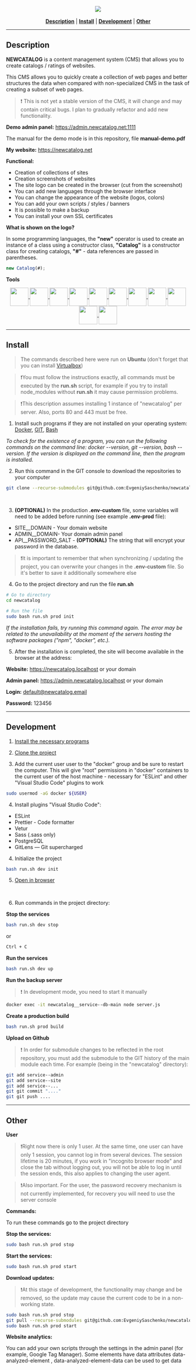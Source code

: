 <div align="center">
<a href="https://github.com/EvgeniySaschenko/newcatalog">
    <img src="https://evgeniysaschenko.github.io/newcatalog/logo-bg.png?v=2">
</a>
</div>

<br>

<div align="center">
    <a href="#description"><b>Description</b></a> |
    <a href="#install"><b>Install</b></a> |
    <a href="#development"><b>Development</b></a> |
    <a href="#other"><b>Other</b></a>
</div>

-----------------------------------------------------------------------------------------------------------------
<a name="description"></a>

## Description 
<b>NEWCATALOG</b> is a content management system (CMS) that allows you to create catalogs / ratings of websites.

This CMS allows you to quickly create a collection of web pages and better structures the data when compared with non-specialized CMS in the task of creating a subset of web pages.

> ❗️ This is not yet a stable version of the CMS, it will change and may contain critical bugs. I plan to gradually refactor and add new functionality.

<b>Demo admin panel:</b> https://admin.newcatalog.net:1111

The manual for the demo mode is in this repository, file <b>manual-demo.pdf</b>

<b>My website:</b> https://newcatalog.net

<b>Functional:</b>

- Creation of collections of sites
- Creation screenshots of websites
- The site logo can be created in the browser (cut from the screenshot)
- You can add new languages through the browser interface
- You can change the appearance of the website (logos, colors)
- You can add your own scripts / styles / banners
- It is possible to make a backup
- You can install your own SSL certificates

<b>What is shown on the logo?</b>

In some programming languages, the <b>"new"</b> operator is used to create an instance of a class using a constructor class, <b>"Catalog"</b> is a constructor class for creating catalogs, <b>"#"</b> - data references are passed in parentheses.

```js
new Catalog(#);
```
<b>Tools</b> 

<div align="center">
    <a href="https://vuejs.org/">
        <img src="https://evgeniysaschenko.github.io/newcatalog/tools/vue.png?v=2" align="center" height="50">
    </a>
    <a href="https://pugjs.org/">
        <img src="https://evgeniysaschenko.github.io/newcatalog/tools/pug.png?v=2" align="center" height="50">
    </a>
    <a href="https://element-plus.org/">
        <img src="https://evgeniysaschenko.github.io/newcatalog/tools/elements-plus.png?v=2" align="center" height="50">
    </a>
    <a href="https://nuxt.com/">
        <img src="https://evgeniysaschenko.github.io/newcatalog/tools/nuxt.png?v=2" align="center" height="50">
    </a>
    <a href="https://www.typescriptlang.org/">
        <img src="https://evgeniysaschenko.github.io/newcatalog/tools/typescript.png?v=2" align="center" height="50">
    </a>
    <a href="https://nginx.org/en/">
        <img src="https://evgeniysaschenko.github.io/newcatalog/tools/nginx.png?v=2" align="center" height="50">
    </a>
    <a href="https://redis.io/">
        <img src="https://evgeniysaschenko.github.io/newcatalog/tools/redis.png?v=2" align="center" height="50">
    </a>
    <a href="https://nodejs.org/en">
        <img src="https://evgeniysaschenko.github.io/newcatalog/tools/nodejs.png?v=2" align="center" height="50">
    </a>
    <a href="https://www.docker.com/">
        <img src="https://evgeniysaschenko.github.io/newcatalog/tools/docker.png?v=2" align="center" height="50">
    </a>
    <a href="https://www.postgresql.org/">
        <img src="https://evgeniysaschenko.github.io/newcatalog/tools/postgres.png?v=2" align="center" height="50">
    </a>
    <a href="https://sequelize.org/">
        <img src="https://evgeniysaschenko.github.io/newcatalog/tools/sequelize.png?v=2" align="center" height="50">
    </a>
</div>

-----------------------------------------------------------------------------------------------------------------
<a name="install"></a> 

## Install 

> The commands described here were run on <b>Ubuntu</b> (don't forget that you can install <a href="https://www.virtualbox.org/">Virtualbox</a>)

> ❗️You must follow the instructions exactly, all commands must be executed by the <b>run.sh</b> script, for example if you try to install node_modules without <b>run.sh</b> it may cause permission problems.

> ❗️This description assumes installing 1 instance of "newcatalog" per server. Also, ports 80 and 443 must be free.

<a name="install-programs"></a>

1. Install such programs if they are not installed on your operating system: 
<a href="https://www.docker.com/">Docker</a>, <a href="https://git-scm.com/">GIT</a>, <a href="https://en.wikipedia.org/wiki/Bash_(Unix_shell)">Bash</a>

<i>To check for the existence of a program, you can run the following commands on the command line: docker --version, git --version, bash --version. If the version is displayed on the command line, then the program is installed.</i>

<a name="install-git-clone"></a>

2. Run this command in the GIT console to download the repositories to your computer

```bash
git clone --recurse-submodules git@github.com:EvgeniySaschenko/newcatalog.git
```

<br>

3. <b>(OPTIONAL)</b> In the production <b>.env-custom</b> file, some variables will need to be added before running (see example <b>.env-prod</b> file):

* SITE__DOMAIN - Your domain website
* ADMIN__DOMAIN- Your domain admin panel
* API__PASSWORD_SALT - <b>(OPTIONAL)</b> The string that will encrypt your password in the database.

> ❗️It is important to remember that when synchronizing / updating the project, you can overwrite your changes in the <b>.env-custom</b> file. So it's better to save it additionally somewhere else

4. Go to the project directory and run the file <b>run.sh</b>

```bash
# Go to directory
cd newcatalog

# Run the file
sudo bash run.sh prod init
```

<i>If the installation fails, try running this command again. The error may be related to the unavailability at the moment of the servers hosting the software packages ("npm", "docker", etc.).</i>

<a name="install-browser-open"></a>


5. After the installation is completed, the site will become available in the browser at the address: 

<b>Website:</b> https://newcatalog.localhost or your domain

<b>Admin panel:</b> https://admin.newcatalog.localhost or your domain

<b>Login:</b> default@newcatalog.email

<b>Password:</b> 123456

-----------------------------------------------------------------------------------------------------------------
<a name="development"></a>

## Development 

1. <a href="#install-programs">Install the necessary programs</a>

2. <a href="#install-git-clone">Clone the project</a>

3. Add the current user user to the "docker" group and be sure to restart the computer. This will give "root" permissions in "docker" containers to the current user of the host machine - necessary for "ESLint" and other "Visual Studio Code" plugins to work

```bash
sudo usermod -aG docker ${USER}
```

4. Install plugins "Visual Studio Code":

* ESLint
* Prettier - Code formatter
* Vetur
* Sass (.sass only)
* PostgreSQL
* GitLens — Git supercharged

4. Initialize the project 

```bash
bash run.sh dev init
```
5. <a href="#install-browser-open">Open in browser</a>
<br>

6. Run commands in the project directory:

<b>Stop the services</b>
```bash
bash run.sh dev stop
```
or

```bash
Ctrl + C
```
<b>Run the services</b>
```bash
bash run.sh dev up
```
<b>Run the backup server</b>
> ❗️ In development mode, you need to start it manually
```bash
docker exec -it newcatalog__service--db-main node server.js
```
<b>Create a production build</b>
```bash
bash run.sh prod build
```
<b>Upload on Github</b>
> ❗️ In order for submodule changes to be reflected in the root repository, you must add the submodule to the GIT history of the main module each time. For example (being in the "newcatalog" directory): 

```bash
git add service--admin
git add service--site
git add service--...
git git commit "...."
git git push ....
```

-----------------------------------------------------------------------------------------------------------------
<a name="other"></a>
## Other 

<b>User</b>

> ❗️Right now there is only 1 user. At the same time, one user can have only 1 session, you cannot log in from several devices. The session lifetime is 20 minutes, if you work in "incognito browser mode" and close the tab without logging out, you will not be able to log in until the session ends, this also applies to changing the user agent.

> ❗️Also important. For the user, the password recovery mechanism is not currently implemented, for recovery you will need to use the server console

<b>Commands:</b>

To run these commands go to the project directory


<b>Stop the services:</b>

```bash
sudo bash run.sh prod stop
```

<b>Start the services:</b>

```bash
sudo bash run.sh prod start
```

<b>Download updates:</b> 
> ❗️At this stage of development, the functionality may change and be removed, so the update may cause the current code to be in a non-working state.

```bash
sudo bash run.sh prod stop
git pull --recurse-submodules git@github.com:EvgeniySaschenko/newcatalog.git
sudo bash run.sh prod start
```

<b>Website analytics:</b>

You can add your own scripts through the settings in the admin panel (for example, Google Tag Manager). Some elements have data attributes data-analyzed-element , data-analyzed-element-data can be used to get data